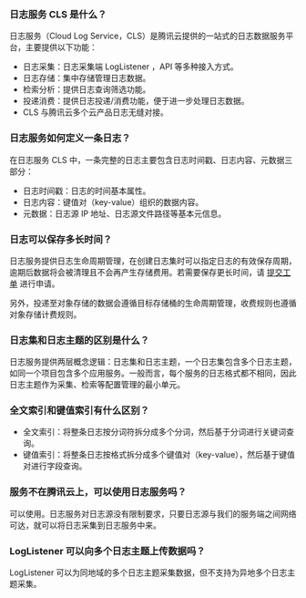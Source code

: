 ### 日志服务 CLS 是什么？

日志服务（Cloud Log Service，CLS）是腾讯云提供的一站式的日志数据服务平台，主要提供以下功能：

- 日志采集：日志采集端 LogListener ，API 等多种接入方式。
- 日志存储：集中存储管理日志数据。
- 检索分析：提供日志查询筛选功能。
- 投递消费：提供日志投递/消费功能，便于进一步处理日志数据。
- CLS 与腾讯云多个云产品日志无缝对接。

### 日志服务如何定义一条日志？

在日志服务 CLS 中，一条完整的日志主要包含日志时间戳、日志内容、元数据三部分：
- 日志时间戳：日志的时间基本属性。
- 日志内容：键值对（key-value）组织的数据内容。
- 元数据：日志源 IP 地址、日志源文件路径等基本元信息。

### 日志可以保存多长时间？

日志服务提供日志生命周期管理，在创建日志集时可以指定日志的有效保存周期，逾期后数据将会被清理且不会再产生存储费用。若需要保存更长时间，请 [提交工单](https://console.cloud.tencent.com/workorder/category) 进行申请。

另外，投递至对象存储的数据会遵循目标存储桶的生命周期管理，收费规则也遵循对象存储计费规则。


### 日志集和日志主题的区别是什么？

日志服务提供两层概念逻辑：日志集和日志主题，一个日志集包含多个日志主题，如同一个项目包含多个应用服务。一般而言，每个服务的日志格式都不相同，因此日志主题作为采集、检索等配置管理的最小单元。


### 全文索引和键值索引有什么区别？

- 全文索引：将整条日志按分词符拆分成多个分词，然后基于分词进行关键词查询。
- 键值索引：将整条日志按格式拆分成多个键值对（key-value），然后基于键值对进行字段查询。


### 服务不在腾讯云上，可以使用日志服务吗？

可以使用。日志服务对日志源没有限制要求，只要日志源与我们的服务端之间网络可达，就可以将日志采集到日志服务中来。


### LogListener 可以向多个日志主题上传数据吗？

LogListener 可以为同地域的多个日志主题采集数据，但不支持为异地多个日志主题采集。
